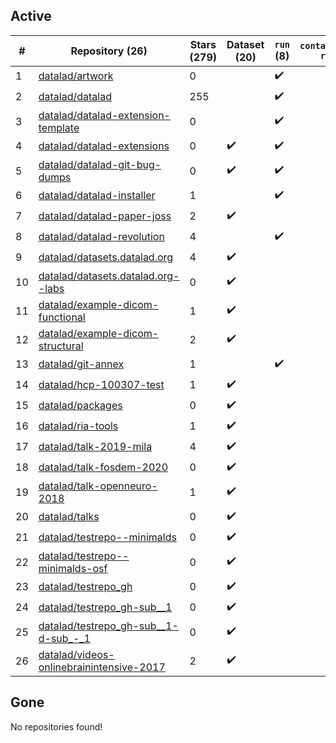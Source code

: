 ## Active
| # | Repository (26) | Stars (279) | Dataset (20) | `run` (8) | `containers-run` |
| --- | --- | --- | --- | --- | --- |
| 1 | [datalad/artwork](https://github.com/datalad/artwork) | 0 |  | :heavy_check_mark: |  |
| 2 | [datalad/datalad](https://github.com/datalad/datalad) | 255 |  | :heavy_check_mark: |  |
| 3 | [datalad/datalad-extension-template](https://github.com/datalad/datalad-extension-template) | 0 |  | :heavy_check_mark: |  |
| 4 | [datalad/datalad-extensions](https://github.com/datalad/datalad-extensions) | 0 | :heavy_check_mark: | :heavy_check_mark: |  |
| 5 | [datalad/datalad-git-bug-dumps](https://github.com/datalad/datalad-git-bug-dumps) | 0 | :heavy_check_mark: | :heavy_check_mark: |  |
| 6 | [datalad/datalad-installer](https://github.com/datalad/datalad-installer) | 1 |  | :heavy_check_mark: |  |
| 7 | [datalad/datalad-paper-joss](https://github.com/datalad/datalad-paper-joss) | 2 | :heavy_check_mark: |  |  |
| 8 | [datalad/datalad-revolution](https://github.com/datalad/datalad-revolution) | 4 |  | :heavy_check_mark: |  |
| 9 | [datalad/datasets.datalad.org](https://github.com/datalad/datasets.datalad.org) | 4 | :heavy_check_mark: |  |  |
| 10 | [datalad/datasets.datalad.org--labs](https://github.com/datalad/datasets.datalad.org--labs) | 0 | :heavy_check_mark: |  |  |
| 11 | [datalad/example-dicom-functional](https://github.com/datalad/example-dicom-functional) | 1 | :heavy_check_mark: |  |  |
| 12 | [datalad/example-dicom-structural](https://github.com/datalad/example-dicom-structural) | 2 | :heavy_check_mark: |  |  |
| 13 | [datalad/git-annex](https://github.com/datalad/git-annex) | 1 |  | :heavy_check_mark: |  |
| 14 | [datalad/hcp-100307-test](https://github.com/datalad/hcp-100307-test) | 1 | :heavy_check_mark: |  |  |
| 15 | [datalad/packages](https://github.com/datalad/packages) | 0 | :heavy_check_mark: |  |  |
| 16 | [datalad/ria-tools](https://github.com/datalad/ria-tools) | 1 | :heavy_check_mark: |  |  |
| 17 | [datalad/talk-2019-mila](https://github.com/datalad/talk-2019-mila) | 4 | :heavy_check_mark: |  |  |
| 18 | [datalad/talk-fosdem-2020](https://github.com/datalad/talk-fosdem-2020) | 0 | :heavy_check_mark: |  |  |
| 19 | [datalad/talk-openneuro-2018](https://github.com/datalad/talk-openneuro-2018) | 1 | :heavy_check_mark: |  |  |
| 20 | [datalad/talks](https://github.com/datalad/talks) | 0 | :heavy_check_mark: |  |  |
| 21 | [datalad/testrepo--minimalds](https://github.com/datalad/testrepo--minimalds) | 0 | :heavy_check_mark: |  |  |
| 22 | [datalad/testrepo--minimalds-osf](https://github.com/datalad/testrepo--minimalds-osf) | 0 | :heavy_check_mark: |  |  |
| 23 | [datalad/testrepo_gh](https://github.com/datalad/testrepo_gh) | 0 | :heavy_check_mark: |  |  |
| 24 | [datalad/testrepo_gh-sub__1](https://github.com/datalad/testrepo_gh-sub__1) | 0 | :heavy_check_mark: |  |  |
| 25 | [datalad/testrepo_gh-sub__1-d-sub_-_1](https://github.com/datalad/testrepo_gh-sub__1-d-sub_-_1) | 0 | :heavy_check_mark: |  |  |
| 26 | [datalad/videos-onlinebrainintensive-2017](https://github.com/datalad/videos-onlinebrainintensive-2017) | 2 | :heavy_check_mark: |  |  |

## Gone
No repositories found!
